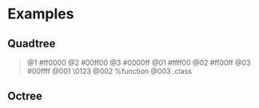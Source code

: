 # Examples

## Quadtree

> @1 #ff0000
> @2 #00ff00
> @3 #0000ff
> @01 #ffff00
> @02 #ff00ff
> @03 #00ffff
> @001 \0123
> @002 %function
> @003 .class

## Octree
